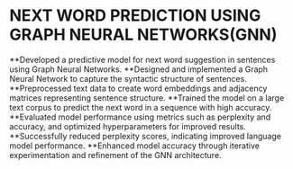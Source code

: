 # NEXT WORD PREDICTION USING GRAPH NEURAL NETWORKS(GNN)
**Developed a predictive model for next word suggestion in sentences using Graph Neural Networks.
**Designed and implemented a Graph Neural Network to capture the syntactic structure of sentences.
**Preprocessed text data to create word embeddings and adjacency matrices representing sentence structure.
**Trained the model on a large text corpus to predict the next word in a sequence with high accuracy.
**Evaluated model performance using metrics such as perplexity and accuracy, and optimized hyperparameters for improved results.
**Successfully reduced perplexity scores, indicating improved language model performance.
**Enhanced model accuracy through iterative experimentation and refinement of the GNN architecture.
